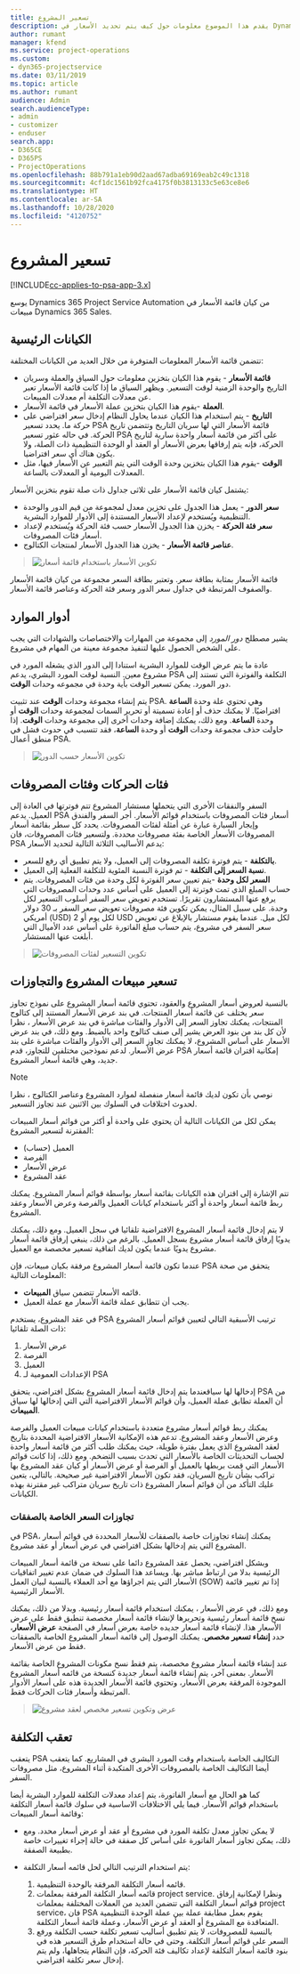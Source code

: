 ```yaml
---
title: تسعير المشروع
description: يقدم هذا الموضوع معلومات حول كيف يتم تحديد الأسعار في Dynamics 365 Project Service Automation.
author: rumant
manager: kfend
ms.service: project-operations
ms.custom:
- dyn365-projectservice
ms.date: 03/11/2019
ms.topic: article
ms.author: rumant
audience: Admin
search.audienceType:
- admin
- customizer
- enduser
search.app:
- D365CE
- D365PS
- ProjectOperations
ms.openlocfilehash: 88b791a1eb90d2aad67adba69169eab2c49c1318
ms.sourcegitcommit: 4cf1dc1561b92fca4175f0b3813133c5e63ce8e6
ms.translationtype: HT
ms.contentlocale: ar-SA
ms.lasthandoff: 10/28/2020
ms.locfileid: "4120752"
---
```

# <a name="project-pricing"></a>تسعير المشروع 

[!INCLUDE[cc-applies-to-psa-app-3.x](../includes/cc-applies-to-psa-app-3x.md)]

يوسع Dynamics 365 Project Service Automation من كيان قائمة الأسعار في مبيعات Dynamics 365 Sales. 

## <a name="key-entities"></a>الكيانات الرئيسية

تتضمن قائمة الأسعار المعلومات المتوفرة من خلال العديد من الكيانات المختلفة:

- **قائمة الأسعار** - يقوم هذا الكيان بتخزين معلومات حول السياق والعملة وسريان التاريخ والوحدة الزمنية لوقت التسعير. ويظهر السياق ما إذا كانت قائمة الأسعار تعبر عن معدلات التكلفة أم معدلات المبيعات. 
- **العملة** -يقوم هذا الكيان بتخزين عملة الأسعار في قائمة الأسعار. 
- **التاريخ** - يتم استخدام هذا الكيان عندما يحاول النظام إدخال سعر افتراضي على حركة ما. يحدد تسعير PSA قائمة الأسعار التي لها سريان التاريخ وتتضمن تاريخ الحركة. في حاله عثور تسعير PSA على أكثر من قائمة أسعار واحدة سارية لتاريخ الحركة، فإنه يتم إرفاقها بعرض الأسعار أو العقد أو الوحدة التنظيمية ذات الصلة، ولا يكون هناك أي سعر افتراضيا. 
- **الوقت** -يقوم هذا الكيان بتخزين وحدة الوقت التي يتم التعبير عن الأسعار فيها، مثل المعدلات اليومية أو المعدلات بالساعة. 

يشتمل كيان قائمة الأسعار على ثلاثى جداول ذات صلة تقوم بتخزين الأسعار:

  - **سعر الدور** - يعمل هذا الجدول على تخزين معدل لمجموعة من قيم الدور والوحدة التنظيمية ويُستخدم لإعداد الأسعار المستندة إلى الأدوار للموارد البشرية.
  - **سعر فئة الحركة** - يخزن هذا الجدول الأسعار حسب فئة الحركة ويُستخدم لإعداد أسعار فئات المصروفات.
  - **عناصر قائمة الأسعار** - يخزن هذا الجدول الأسعار لمنتجات الكتالوج.

> ![تكوين الأسعار باستخدام قائمة أسعار](media/basic-guide-12.png)
 
قائمة الأسعار بمثابة بطاقة سعر. وتعتبر بطاقة السعر مجموعة من كيان قائمة الأسعار والصفوف المرتبطة في جداول سعر الدور وسعر فئة الحركة وعناصر قائمة الأسعار.

## <a name="resource-roles"></a>أدوار الموارد

يشير مصطلح *دور المورد* إلى مجموعة من المهارات والاختصاصات والشهادات التي يجب على الشخص الحصول عليها لتنفيذ مجموعة معينة من المهام في مشروع.

عادة ما يتم عرض الوقت للموارد البشرية استنادا إلى الدور الذي يشغله المورد في مشروع معين. النسبة لوقت المورد البشري، يدعم PSA التكلفة والفوترة التي تستند إلى دور المورد. يمكن تسعير الوقت بأية وحدة في مجموعه وحدات **الوقت**.

يتم إنشاء مجموعة وحدات **الوقت** عند تثبيت PSA. وهي تحتوي علة وحدة **الساعة** افتراضيًا. لا يمكنك حذف أو إعادة تسميتة أو تحرير السمات لمجموعة وحدات **الوقت** أو وحدة **الساعة**. ومع ذلك، يمكنك إضافة وحدات أخرى إلى مجموعة وحدات **الوقت**. إذا حاولت حذف مجموعة وحدات **الوقت** أو وحدة **الساعة**، فقد تتسبب في حدوث فشل في منطق أعمال PSA.

> ![تكوين الأسعار حسب الدور](media/basic-guide-13.png)
 
## <a name="transaction-categories-and-expense-categories"></a>فئات الحركات وفئات المصروفات

السفر والنفقات الأخرى التي يتحملها مستشار المشروع تتم فوترتها في العادة إلى العميل. يدعم PSA أسعار فئات المصروفات باستخدام قوائم الأسعار. أجر السفر والفندق وإيجار السيارة عبارة عن أمثلة لفئات المصروفات. يحدد كل سطر بقائمة أسعار المصروفات الأسعار الخاصة بفئة مصروفات محددة. ولتسعير فئات المصروفات، فان PSA يدعم الأساليب الثلاثة التالية لتحديد الأسعار:

- **بالتكلفة** - يتم فوترة تكلفة المصروفات إلى العميل، ولا يتم تطبيق أي رفع للسعر.
- **نسبة السعر إلى التكلفة** - تم فوترة النسبة المئوية للتكلفة الفعلية إلى العميل. 
- **السعر لكل وحدة** -يتم تعيين سعر الفوترة لكل وحدة من فئات المصروفات. يتم حساب المبلغ الذي تمت فوترتة إلى العميل على أساس عدد وحدات المصروفات التي يرفع عنها المستشارون تقريرًا. تستخدم تعويض سعر السفر أسلوب التسعير لكل وحدة. على سبيل المثال، يمكن تكوين فئة مصروفات تعويض سعر السفر بـ 30 دولار أمريكي (USD) لكل يوم أو 2 USD لكل ميل. عندما يقوم مستشار بالإبلاغ عن تعويض سعر السفر في مشروع، يتم حساب مبلغ الفاتورة على أساس عدد الأميال التي أبلغت عنها المستشار.

> ![تكوين التسعير لفئات المصروفات](media/basic-guide-14.png)
 
## <a name="project-sales-pricing-and-overrides"></a>تسعير مبيعات المشروع والتجاوزات

بالنسبة لعروض أسعار المشروع والعقود، تحتوي قائمة أسعار المشروع على نموذج تجاوز سعر يختلف عن قائمة أسعار المنتجات. في بند عرض الأسعار المستند إلى كتالوج المنتجات، يمكنك تجاوز السعر إلى الأدوار والفئات مباشرة في بند عرض الأسعار ، نظرا لأن كل بند من بنود العرض يشير إلى صنف كتالوج واحد بالضبط. ومع ذلك، في بند عرض الأسعار على أساس المشروع، لا يمكنك تجاوز السعر إلى الأدوار والفئات مباشرة على بند عرض الأسعار. لدعم نموذجين مختلفين للتجاوز، قدم PSA إمكانية اقتران قائمة أسعار جديد، وهي قائمة أسعار المشروع.

> [!NOTE]
> نوصي بأن تكون لديك قائمة أسعار منفصلة لموارد المشروع وعناصر الكتالوج ، نظرا لحدوث اختلافات في السلوك بين الاثنين عند تجاوز التسعير.

يمكن لكل من الكيانات التالية أن يحتوي على واحدة أو أكثر من قوائم أسعار المبيعات المقترنة لتسعير المشروع:

- العميل (حساب) 
- الفرصة 
- عرض الأسعار 
- عقد المشروع

تتم الإشارة إلى اقتران هذه الكيانات بقائمة أسعار بواسطة قوائم أسعار المشروع. يمكنك ربط قائمة أسعار واحدة أو أكثر باستخدام كيانات العميل والفرصة وعرض الأسعار وعقد المشروع.

لا يتم إدخال قائمة أسعار المشروع الافتراضية تلقائيا في سجل العميل. ومع ذلك، يمكنك يدويًا إرفاق قائمة أسعار مشروع بسجل العميل. بالرغم من ذلك، ينبغي إرفاق قائمة أسعار مشروع يدويًا عندما يكون لديك اتفاقية تسعير مخصصة مع العميل. 

عندما تكون قائمة أسعار المشروع مرفقة بكيان مبيعات، فإن PSA يتحقق من صحة المعلومات التالية:

- قائمه الأسعار تتضمن سياق **المبيعات**. 
- يجب أن تتطابق عملة قائمة الأسعار مع عملة العميل. 

في عقد المشروع، يستخدم PSA ترتيب الأسبقية التالي لتعيين قوائم أسعار المشروع ذات الصلة تلقائيا:

1. عرض الأسعار
2. الفرصة
3. العميل 
4. الإعدادات العمومية لـ PSA

إدخالها لها سياقعندما يتم إدخال قائمة أسعار المشروع بشكل افتراضي، يتحقق PSA من أن العملة تطابق عملة العميل، وأن قوائم الأسعار الافتراضية التي التي إدخالها لها سياق **المبيعات**.

يمكنك ربط قوائم أسعار مشروع متعددة باستخدام كيانات مبيعات العميل والفرصة وعرض الأسعار وعقد المشروع. تدعم هذه الإمكانية الأسعار الافتراضية المحددة بتاريخ لعقد المشروع الذي يعمل بفترة طويلة، حيث يمكنك طلب أكثر من قائمة أسعار واحدة لحساب التحديثات الخاصة بالأسعار التي تحدث بسبب التضخم. ومع ذلك، إذا كانت قوائم الأسعار التي قمت بربطها بالعميل أو الفرصة أو عرض الأسعار أو كيان عقد المشروع بها تراكب بشأن تاريخ السريان، فقد تكون الأسعار الافتراضية غير صحيحة. بالتالي، يتعين عليك التأكد من أن قوائم أسعار المشروع ذات تاريخ سريان متراكب غير مقترنة بهذه الكيانات.

### <a name="deal-specific-price-overrides"></a>تجاوزات السعر الخاصة بالصفقات

في PSA، يمكنك إنشاء تجاوزات خاصة بالصفقات للأسعار المحددة في قوائم أسعار المشروع التي يتم إدخالها بشكل افتراضي في عرض أسعار أو عقد مشروع.

وبشكل افتراضي، يحصل عقد المشروع دائما على نسخة من قائمة أسعار المبيعات الرئيسية بدلا من ارتباط مباشر بها. ويساعد هذا السلوك في ضمان عدم تغيير اتفاقيات الأسعار التي يتم اجراؤها مع أحد العملاء بالنسبة لبيان العمل (SOW) إذا تم تغيير قائمة الأسعار الرئيسية.

ومع ذلك، في عرض الأسعار ، يمكنك استخدام قائمة أسعار رئيسية. وبدلا من ذلك، يمكنك نسخ قائمة أسعار رئيسية وتحريرها لإنشاء قائمة أسعار مخصصة تنطبق فقط على عرض الأسعار هذا. لإنشاء قائمة أسعار جديده خاصة بعرض أسعار في الصفحة **عرض الأسعار**، حدد **إنشاء تسعير مخصص**. يمكنك الوصول إلى قائمة أسعار المشروع الخاصة بالصفقات فقط من عرض الأسعار. 

عند إنشاء قائمة أسعار مشروع مخصصة، يتم فقط نسخ مكونات المشروع الخاصة بقائمة الأسعار. بمعنى آخر، يتم إنشاء قائمة أسعار جديدة كنسخة من قائمه أسعار المشروع الموجودة المرفقة بعرض الأسعار، وتحتوي قائمة الأسعار الجديدة هذه على أسعار الأدوار المرتبطة وأسعار فئات الحركات فقط.

> ![عرض وتكوين تسعير مخصص لعقد مشروع](media/basic-guide-15.png)
  
## <a name="tracking-costs"></a>تعقب التكلفة

يتعقب PSA التكاليف الخاصة باستخدام وقت المورد البشري في المشاريع. كما يتعقب أيضا التكاليف الخاصة بالمصروفات الأخرى المتكبدة أثناء المشروع، مثل مصروفات السفر.

كما هو الحال مع أسعار الفاتورة، يتم إعداد معدلات التكلفة للموارد البشرية أيضا باستخدام قوائم الأسعار. فيما يلي الاختلافات الاساسية في سلوك قائمة أسعار التكلفة وقائمة أسعار المبيعات:

- لا يمكن تجاوز معدل تكلفة المورد في مشروع أو عقد أو عرض أسعار محدد. ومع ذلك، يمكن تجاوز أسعار الفاتورة على أساس كل صفقة في حالة إجراء تغييرات خاصة بطبيعة الصفقة. 

- يتم استخدام الترتيب التالي لحل قائمه أسعار التكلفة:

    1. قائمه أسعار التكلفة المرفقة بالوحدة التنظيمية.
    2. قائمه أسعار التكلفة المرفقة بمعلمات project service. ونظرا لإمكانية إرفاق قوائم أسعار التكلفة التي تتضمن العديد من العملات المختلفة بمعلمات project service، فان PSA يقوم بعمل مطابقة عملة بين عملة الوحدة التنظيمية المتعاقدة مع المشروع أو العقد أو عرض الأسعار، وعملة قائمة أسعار التكلفة.
    3. بالنسبة للمصروفات، لا يتم تطبيق أساليب تسعير تكلفة حسب التكلفة ورفع السعر على قوائم أسعار التكلفة. وحتى في حالة استخدام طرق التسعير هذه في بنود قائمة أسعار التكلفة لإعداد تكاليف فئة الحركة، فإن النظام يتجاهلها، ولم يتم إدخال سعر تكلفة افتراضي.
